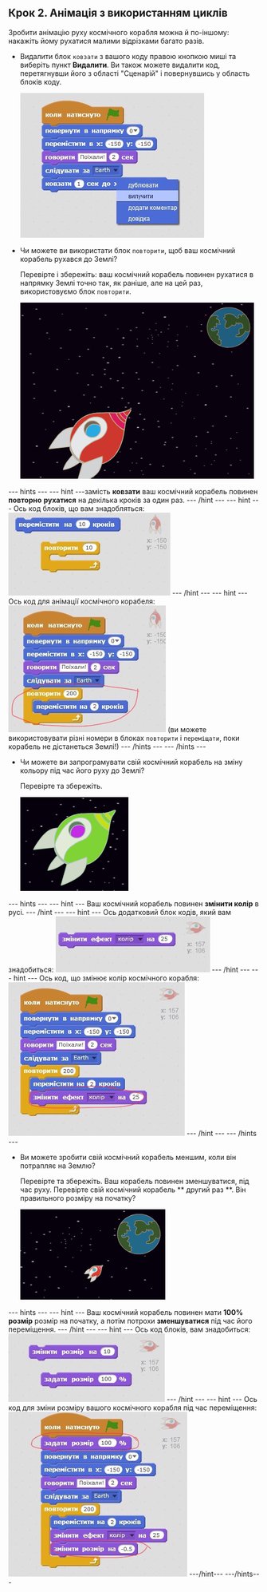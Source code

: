 ## Крок 2. Анімація з використанням циклів

Зробити анімацію руху космічного корабля можна й по-іншому: накажіть йому рухатися малими відрізками багато разів.

+ Видалити блок `ковзати` з вашого коду правою кнопкою миші та виберіть пункт **Видалити**. Ви також можете видалити код, перетягнувши його з області "Сценарій" і повернувшись у область блоків коду.
    
    ![Видалення блоку ковзання](images/space-delete-glide.png)

+ Чи можете ви використати блок ` повторити `, щоб ваш космічний корабель рухався до Землі?
    
    Перевірте і збережіть: ваш космічний корабель повинен рухатися в напрямку Землі точно так, як раніше, але на цей раз, використовуємо блок ` повторити `.
    
    ![Тестування анімації космічного корабля](images/space-animate-stage.png)

\--- hints \--- \--- hint \---замість **ковзати** ваш космічний корабель повинен **повторно** **рухатися** на декілька кроків за один раз. \--- /hint \--- \--- hint \--- Ось код блоків, що вам знадобляться: ![Blocks for an animated spaceship](images/space-repeat-blocks.png) \--- /hint \--- \--- hint \--- Ось код для анімації космічного корабеля: ![Code for an animated spaceship](images/space-repeat-code.png) (ви можете використовувати різні номери в блоках `повторити` і `переміщати`, поки корабель не дістанеться Землі!) \--- /hints \--- \--- /hints \---

+ Чи можете ви запрограмувати свій космічний корабель на зміну кольору під час його руху до Землі?
    
    Перевірте та збережіть.
    
    ![Тестування космічного корабля, що змінює колір](images/space-colour-test.png)

\--- hints \--- \--- hint \--- Ваш космічний корабель повинен **змінити колір** в русі. \--- /hint \--- \--- hint \--- Ось додатковий блок кодів, який вам знадобиться: ![Block for changing colour](images/space-colour-blocks.png) \--- /hint \--- \--- hint \--- Ось код, що змінює колір космічного корабля: ![Code for an animated spaceship](images/space-colour-code.png) \--- /hint \--- \--- /hints \---

+ Ви можете зробити свій космічний корабель меншим, коли він потрапляє на Землю?
    
    Перевірте та збережіть. Ваш корабель повинен зменшуватися, під час руху. Перевірте свій космічний корабель ** другий раз **. Він правильного розміру на початку?
    
    ![Тестування зменшення космічного корабля](images/space-size-test.png)

\--- hints \--- \--- hint \--- Ваш космічний корабель повинен мати **100% розмір** розмір на початку, а потім потрохи **зменшуватися** під час його переміщення. \--- /hint \--- \--- hint \--- Ось код блоків, вам знадобиться: ![Blocks for changing size](images/space-size-blocks.png) \--- /hint \--- \--- hint \--- Ось код для зміни розміру вашого космічного корабля під час переміщення: ![Code for changing size](images/space-size-code.png) \---/hint\--- \---/hints\---